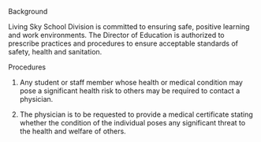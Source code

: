 Background  

Living Sky School Division is committed to ensuring safe, positive learning and work environments. The Director of Education is authorized to prescribe practices and procedures to ensure acceptable standards of safety, health and sanitation.


Procedures

1.	Any student or staff member whose health or medical condition may pose a significant health risk to others may be required to contact a physician.

2.	The physician is to be requested to provide a medical certificate stating whether the condition of the individual poses any significant threat to the health and welfare of others.
